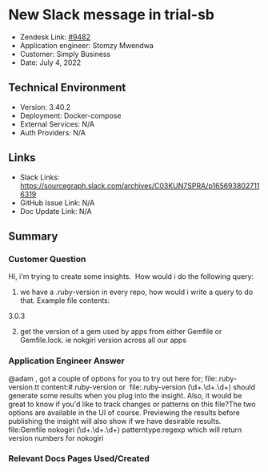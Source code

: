 # New Slack message in trial-sb <!-- Ticket Title  Hint: include keywords to make it searchable -->

- Zendesk Link: [#9482](https://sourcegraph.zendesk.com/agent/tickets/9482)
- Application engineer: Stomzy Mwendwa
- Customer: Simply Business <!-- Redact if this contains personally identifying information -->
- Date: July 4, 2022

<!-- Data populated from integration, speak to Ben Gordon or Michael Bali if not working -->
<!-- During Internal team trial, fill missing data manually (we are waiting for all data to sync) -->

## Technical Environment
- Version: ​3.40.2
- Deployment: Docker-compose
- External Services: N/A
- Auth Providers: N/A


## Links
<!-- Data for application engineer manual entry -->
- Slack Links: https://sourcegraph.slack.com/archives/C03KUN7SPRA/p1656938027116319 
- GitHub Issue Link: N/A
- Doc Update Link: N/A

## Summary
### Customer Question
Hi, i'm trying to create some insights.  How would i do the following query:

1. we have a .ruby-version in every repo, how would i write a query to do that. Example file contents:

3.0.3

2. get the version of a gem used by apps from either Gemfile or Gemfile.lock. ie nokgiri version across all our apps
### Application Engineer Answer
@adam
, got a couple of options for you to try out here
for;
file:.ruby-version.tt content:#.ruby-version or  file:.ruby-version (\d+\.\d+\.\d+) should generate some results when you plug into the insight. Also, it would be great to know if you'd like to track changes or patterns on this file?The two options are available in the UI of course. Previewing the results before publishing the insight will also show if we have desirable results.
file:Gemfile nokogiri (\d+\.\d+\.\d+) patterntype:regexp which will return version numbers for nokogiri
### Relevant Docs Pages Used/Created
